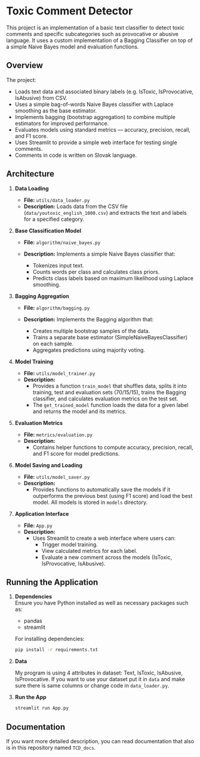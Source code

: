 # Toxic Comment Detector

This project is an implementation of a basic text classifier to detect toxic comments and specific subcategories such as provocative or abusive language. It uses a custom implementation of a Bagging Classifier on top of a simple Naive Bayes model and evaluation functions.

## Overview

The project:
- Loads text data and associated binary labels (e.g. IsToxic, IsProvocative, IsAbusive) from CSV.
- Uses a simple bag-of-words Naive Bayes classifier with Laplace smoothing as the base estimator.
- Implements bagging (bootstrap aggregation) to combine multiple estimators for improved performance.
- Evaluates models using standard metrics — accuracy, precision, recall, and F1 score.
- Uses Streamlit to provide a simple web interface for testing single comments.
- Comments in code is written on Slovak language.

## Architecture

1. **Data Loading**  
   - **File:** `utils/data_loader.py`  
   - **Description:** Loads data from the CSV file (`data/youtoxic_english_1000.csv`) and extracts the text and labels for a specified category.

2. **Base Classification Model**  
   - **File:** `algorithm/naive_bayes.py`  
   - **Description:** Implements a simple Naive Bayes classifier that:

     - Tokenizes input text.
     - Counts words per class and calculates class priors.
     - Predicts class labels based on maximum likelihood using Laplace smoothing.

3. **Bagging Aggregation**  
   - **File:** `algorithm/bagging.py`  
   - **Description:** Implements the Bagging algorithm that:
   
     - Creates multiple bootstrap samples of the data.
     - Trains a separate base estimator (SimpleNaiveBayesClassifier) on each sample.
     - Aggregates predictions using majority voting.

4. **Model Training**  
   - **File:** `utils/model_trainer.py`  
   - **Description:**  
     - Provides a function `train_model` that shuffles data, splits it into training, test and evaluation sets (70/15/15), trains the Bagging classifier, and calculates evaluation metrics on the test set.
     - The `get_trained_model` function loads the data for a given label and returns the model and its metrics.

5. **Evaluation Metrics**  
   - **File:** `metrics/evaluation.py`  
   - **Description:**  
     - Contains helper functions to compute accuracy, precision, recall, and F1 score for model predictions.

6. **Model Saving and Loading**  
   - **File:** `utils/model_saver.py`  
   - **Description:**  
     - Provides functions to automatically save the models if it outperforms the previous best (using F1 score) and load the best model. All models is stored in `models` directory.

7. **Application Interface**  
   - **File:** `App.py`  
   - **Description:**  
     - Uses Streamlit to create a web interface where users can:
       - Trigger model training.
       - View calculated metrics for each label.
       - Evaluate a new comment across the models (IsToxic, IsProvocative, IsAbusive).

## Running the Application

1. **Dependencies**  
   Ensure you have Python installed as well as necessary packages such as:
   - pandas
   - streamlit

   For installing dependencies:
   ```bash
   pip install -r requirements.txt

2. **Data**

   My program is using 4 attributes in dataset: Text, IsToxic, IsAbusive, IsProvocative. If you want to use your dataset put it in `data` and make sure there is same columns or change code in `data_loader.py`.

3. **Run the App**
    ```bash
    streamlit run App.py

## Documentation
If you want more detailed description, you can read documentation that also is in this repository named `TCD_docs`.

